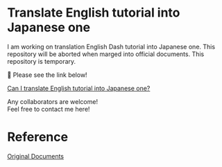 # Translate English tutorial into Japanese one

I am working on translation English Dash tutorial into Japanese one. 
This repository will be aborted when marged into official documents. This repository is temporary.    

📢 Please see the link below!  

[Can I translate English tutorial into Japanese one?](https://community.plot.ly/t/can-i-translate-english-tutorial-into-japanese-one/8859?u=ksnt)

Any collaborators are welcome!  
Feel free to contact me here!  

# Reference

[Original Documents](https://github.com/plotly/dash-docs)
